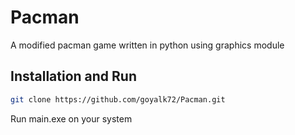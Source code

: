 # Pacman
A modified pacman game written in python using graphics module
## Installation and Run
```bash
git clone https://github.com/goyalk72/Pacman.git
```
Run main.exe on your system
